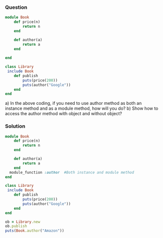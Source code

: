 ### Question
```ruby
module Book  
	def price(n) 
		return n
	end  

	def author(a)
		return a
	end  
    
end  

class Library  
 include Book  
	def publish  
		puts(price(200))  
		puts(author("Google"))  
	end  
end  

```

a) In the above coding, if you need to use author method as both an instance method and as a module method, how will you do?
b) Show how to access the author method with object and without object?
### Solution
```ruby
module Book  
	def price(n) 
		return n
	end  

	def author(a)
		return a
	end  
  module_function :author  #Both instance and module method
end  

class Library  
 include Book  
	def publish  
		puts(price(200))  
		puts(author("Google"))  
	end  
end  

ob = Library.new  
ob.publish  
puts(Book.author("Amazon"))
```










